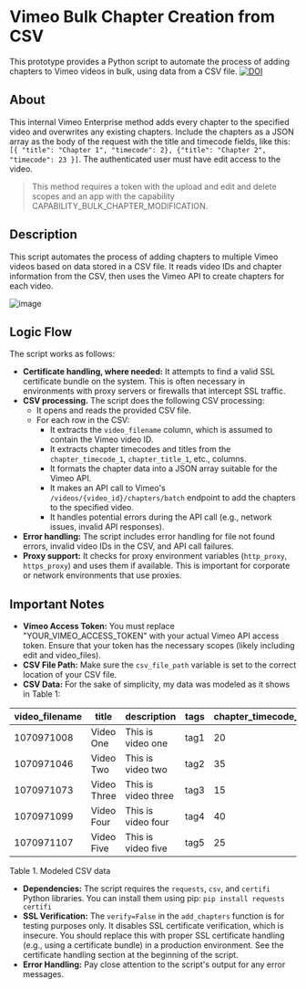 # Vimeo Bulk Chapter Creation from CSV

This prototype provides a Python script to automate the process of adding chapters to Vimeo videos in bulk, using data from a CSV file.
[![DOI](https://zenodo.org/badge/DOI/10.5281/zenodo.15113139.svg)](https://doi.org/10.5281/zenodo.15113139)


## About

This internal Vimeo Enterprise method adds every chapter to the specified video and overwrites any existing chapters. Include the chapters as a JSON array as the body of the request with the title and timecode fields, like this: `[{ "title": "Chapter 1", "timecode": 2}, {"title": "Chapter 2", "timecode": 23 }]`. The authenticated user must have edit access to the video.
>
>   This method requires a token with the upload and edit and delete scopes and an app with the capability CAPABILITY_BULK_CHAPTER_MODIFICATION.


## Description
This script automates the process of adding chapters to multiple Vimeo videos based on data stored in a CSV file. It reads video IDs and chapter information from the CSV, then uses the Vimeo API to create chapters for each video.

![image](https://github.com/user-attachments/assets/9890393d-dfac-40c0-bf12-eb3c17951b3a)


## Logic Flow

The script works as follows:

*  **Certificate handling, where needed:** It attempts to find a valid SSL certificate bundle on the system. This is often necessary in environments with proxy servers or firewalls that intercept SSL traffic.
*  **CSV processing.** The script does the following CSV processing:
    * It opens and reads the provided CSV file.
    * For each row in the CSV:
        * It extracts the `video_filename` column, which is assumed to contain the Vimeo video ID.
        * It extracts chapter timecodes and titles from the `chapter_timecode_1`, `chapter_title_1`, etc., columns.
        * It formats the chapter data into a JSON array suitable for the Vimeo API.
        * It makes an API call to Vimeo's `/videos/{video_id}/chapters/batch` endpoint to add the chapters to the specified video.
        * It handles potential errors during the API call (e.g., network issues, invalid API responses).
* **Error handling:** The script includes error handling for file not found errors, invalid video IDs in the CSV, and API call failures.
* **Proxy support:** It checks for proxy environment variables (`http_proxy`, `https_proxy`) and uses them if available. This is important for corporate or network environments that use proxies.

## Important Notes

* **Vimeo Access Token:** You must replace "YOUR_VIMEO_ACCESS_TOKEN" with your actual Vimeo API access token. Ensure that your token has the necessary scopes (likely including edit and video_files).
* **CSV File Path:** Make sure the `csv_file_path` variable is set to the correct location of your CSV file.
* **CSV Data:** For the sake of simplicity, my data was modeled as it shows in Table 1:

| video_filename | title       | description        | tags | chapter_timecode_1 | chapter_title_1 | chapter_timecode_2 | chapter_title_2 | chapter_timecode_3 | chapter_title_3 |
|----------------|-------------|--------------------|------|--------------------|-----------------|--------------------|-----------------|--------------------|-----------------|
| 1070971008     | Video One   | This is video one  | tag1 | 20               | V1_Chapter 1    | 90               | V1_Chapter 2    | 170               | V1_Chapter 3    |
| 1070971046     | Video Two   | This is video two  | tag2 | 35               | V2_Chapter 1    | 110              | V2_Chapter 2    | 160               | V2_Chapter 3    |
| 1070971073     | Video Three | This is video three | tag3 | 15               | V3_Chapter 1    | 80               | V3_Chapter 2    | 155               | V3_Chapter 3    |
| 1070971099     | Video Four  | This is video four | tag4 | 40               | V4_Chapter 1    | 100              | V4_Chapter 2    | 175               | V4_Chapter 3    |
| 1070971107     | Video Five  | This is video five  | tag5 | 25               | V5_Chapter 1    | 105              | V5_Chapter 2    | 165               | V5_Chapter 3    |

Table 1. Modeled CSV data
* **Dependencies:** The script requires the `requests`, `csv`, and `certifi` Python libraries. You can install them using pip: `pip install requests certifi`
* **SSL Verification:** The `verify=False` in the `add_chapters` function is for testing purposes only. It disables SSL certificate verification, which is insecure. You should replace this with proper SSL certificate handling (e.g., using a certificate bundle) in a production environment. See the certificate handling section at the beginning of the script.
* **Error Handling:** Pay close attention to the script's output for any error messages.
